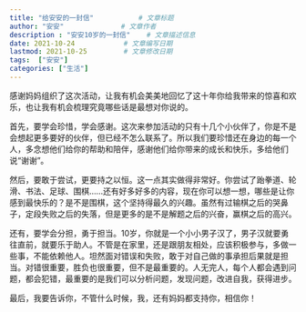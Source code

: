 ```yaml
---
title: "给安安的一封信"           # 文章标题
author: "安安"              # 文章作者
description : "安安10岁的一封信"    # 文章描述信息
date: 2021-10-24            # 文章编写日期
lastmod: 2021-10-25         # 文章修改日期
tags:  ["安安"]
categories: ["生活"]
---
```

感谢妈妈组织了这次活动，让我有机会美美地回忆了这十年你给我带来的惊喜和欢乐，也让我有机会梳理究竟哪些话是最想对你说的。

首先，要学会珍惜，学会感谢。这次来参加活动的只有十几个小伙伴了，你是不是会想起更多要好的伙伴，但已经不怎么联系了。所以我们要珍惜还在身边的每一个人，多念想他们给你的帮助和陪伴，感谢他们给你带来的成长和快乐，多给他们说“谢谢”。

然后，要敢于尝试，更要持之以恒。这一点其实做得非常好。你尝试了跆拳道、轮滑、书法、足球、围棋……还有好多好多的内容，现在你可以想一想，哪些是让你感到最快乐的？是不是围棋，这个坚持得最久的兴趣。虽然有过输棋之后的哭鼻子，定段失败之后的失落，但是更多的是不是解题之后的兴奋，赢棋之后的高兴。

还有，要学会分担，勇于担当。10岁，你就是一个小小男子汉了，男子汉就要勇往直前，就要乐于助人。不管是在家里，还是跟朋友相处，应该积极参与，多做一些事，不能依赖他人。坦然面对错误和失败，敢于对自己做的事承担后果就是担当。对错很重要，胜负也很重要，但不是最重要的。人无完人，每个人都会遇到问题，都会犯错，最重要的是我们可以分析问题，发现问题，改进自我，获得进步。

最后，我要告诉你，不管什么时候，我，还有妈妈都支持你，相信你！

